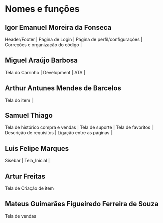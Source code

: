 # Nomes e funções
## Igor Emanuel Moreira da Fonseca
Header/Footer |
Página de Login |
Página de perfil/configurações |
Correções e organização do código |

## Miguel Araújo Barbosa 
Tela do Carrinho |
Development |
ATA |

## Arthur Antunes Mendes de Barcelos 
Tela do item |

## Samuel Thiago 
Tela de histórico compra e vendas |
Tela de suporte |
Tela de favoritos |
Descrição de requisitos |
Ligação entre as páginas |

## Luis Felipe Marques 
Sisebar |
Tela_Inicial |

## Artur Freitas 
Tela de Criação de item 

## Mateus Guimarães Figueiredo Ferreira de Souza 
Tela de vendas
